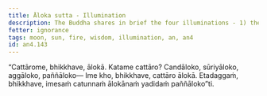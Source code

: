 ```yaml
---
title: Āloka sutta - Illumination
description: The Buddha shares in brief the four illuminations - 1) the moon, 2) the sun, 3) fire, and 4) wisdom.
fetter: ignorance
tags: moon, sun, fire, wisdom, illumination, an, an4
id: an4.143
---
```


“Cattārome, bhikkhave, ālokā. Katame cattāro? Candāloko, sūriyāloko, aggāloko, paññāloko— Ime kho, bhikkhave, cattāro ālokā. Etadaggaṁ, bhikkhave, imesaṁ catunnaṁ ālokānaṁ yadidaṁ paññāloko”ti.